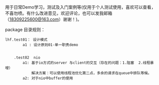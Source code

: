 用于日常Demo学习，测试及入门案例等(仅用于个人测试使用，喜欢可以查看，不喜勿喷。有什么改进意见，欢迎评论，也可以发我邮箱（18309225600@163.com）谢谢！)。

package 目录规则：

    lhf.test01： 设计模式
            a1 : 设计原则01-单一职责demo


        .test02  nio
            a1: 基于io方式的server 与client的交互（存在的问题：1.阻塞  2.线程暴增）
                解决方案：可以使用线程池优化第二点，多余的请求在queue中排队等候。
            a2: 对于nio中buffer的使用
